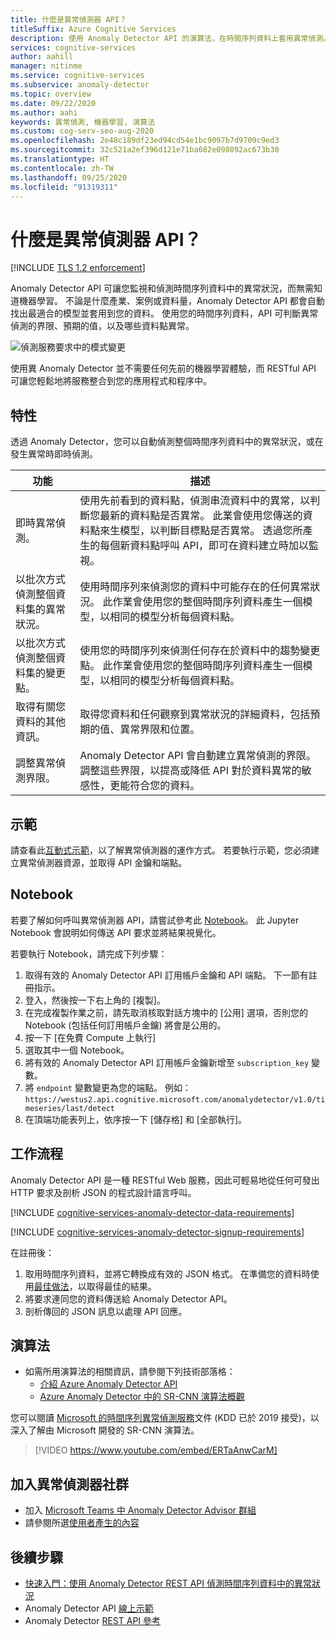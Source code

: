 ```yaml
---
title: 什麼是異常偵測器 API？
titleSuffix: Azure Cognitive Services
description: 使用 Anomaly Detector API 的演算法，在時間序列資料上套用異常偵測。
services: cognitive-services
author: aahill
manager: nitinme
ms.service: cognitive-services
ms.subservice: anomaly-detector
ms.topic: overview
ms.date: 09/22/2020
ms.author: aahi
keywords: 異常偵測, 機器學習, 演算法
ms.custom: cog-serv-seo-aug-2020
ms.openlocfilehash: 2e48c189df23ed94cd54e1bc9097b7d9709c9ed3
ms.sourcegitcommit: 32c521a2ef396d121e71ba682e098092ac673b30
ms.translationtype: HT
ms.contentlocale: zh-TW
ms.lasthandoff: 09/25/2020
ms.locfileid: "91319311"
---
```

# <a name="what-is-the-anomaly-detector-api"></a>什麼是異常偵測器 API？

[!INCLUDE [TLS 1.2 enforcement](../../../includes/cognitive-services-tls-announcement.md)]

Anomaly Detector API 可讓您監視和偵測時間序列資料中的異常狀況，而無需知道機器學習。 不論是什麼產業、案例或資料量，Anomaly Detector API 都會自動找出最適合的模型並套用到您的資料。 使用您的時間序列資料，API 可判斷異常偵測的界限、預期的值，以及哪些資料點異常。

![偵測服務要求中的模式變更](./media/anomaly_detection2.png)

使用異 Anomaly Detector 並不需要任何先前的機器學習體驗，而 RESTful API 可讓您輕鬆地將服務整合到您的應用程式和程序中。

## <a name="features"></a>特性

透過 Anomaly Detector，您可以自動偵測整個時間序列資料中的異常狀況，或在發生異常時即時偵測。

|功能  |描述  |
|---------|---------|
|即時異常偵測。 | 使用先前看到的資料點，偵測串流資料中的異常，以判斷您最新的資料點是否異常。 此業會使用您傳送的資料點來生模型，以判斷目標點是否異常。 透過您所產生的每個新資料點呼叫 API，即可在資料建立時加以監視。 |
|以批次方式偵測整個資料集的異常狀況。 | 使用時間序列來偵測您的資料中可能存在的任何異常狀況。 此作業會使用您的整個時間序列資料產生一個模型，以相同的模型分析每個資料點。         |
|以批次方式偵測整個資料集的變更點。 | 使用您的時間序列來偵測任何存在於資料中的趨勢變更點。 此作業會使用您的整個時間序列資料產生一個模型，以相同的模型分析每個資料點。    |
| 取得有關您資料的其他資訊。 | 取得您資料和任何觀察到異常狀況的詳細資料，包括預期的值、異常界限和位置。 |
| 調整異常偵測界限。 | Anomaly Detector API 會自動建立異常偵測的界限。 調整這些界限，以提高或降低 API 對於資料異常的敏感性，更能符合您的資料。 |

## <a name="demo"></a>示範

請查看此[互動式示範](https://aka.ms/adDemo)，以了解異常偵測器的運作方式。
若要執行示範，您必須建立異常偵測器資源，並取得 API 金鑰和端點。

## <a name="notebook"></a>Notebook

若要了解如何呼叫異常偵測器 API，請嘗試參考此 [Notebook](https://aka.ms/adNotebook)。 此 Jupyter Notebook 會說明如何傳送 API 要求並將結果視覺化。

若要執行 Notebook，請完成下列步驟：

1. 取得有效的 Anomaly Detector API 訂用帳戶金鑰和 API 端點。 下一節有註冊指示。
1. 登入，然後按一下右上角的 [複製]。
1. 在完成複製作業之前，請先取消核取對話方塊中的 [公用] 選項，否則您的 Notebook (包括任何訂用帳戶金鑰) 將會是公用的。
1. 按一下 [在免費 Compute 上執行]
1. 選取其中一個 Notebook。
1. 將有效的 Anomaly Detector API 訂用帳戶金鑰新增至 `subscription_key` 變數。
1. 將 `endpoint` 變數變更為您的端點。 例如： `https://westus2.api.cognitive.microsoft.com/anomalydetector/v1.0/timeseries/last/detect`
1. 在頂端功能表列上，依序按一下 [儲存格] 和 [全部執行]。

## <a name="workflow"></a>工作流程

Anomaly Detector API 是一種 RESTful Web 服務，因此可輕易地從任何可發出 HTTP 要求及剖析 JSON 的程式設計語言呼叫。

[!INCLUDE [cognitive-services-anomaly-detector-data-requirements](../../../includes/cognitive-services-anomaly-detector-data-requirements.md)]

[!INCLUDE [cognitive-services-anomaly-detector-signup-requirements](../../../includes/cognitive-services-anomaly-detector-signup-requirements.md)]

在註冊後：

1. 取用時間序列資料，並將它轉換成有效的 JSON 格式。 在準備您的資料時使用[最佳做法](concepts/anomaly-detection-best-practices.md)，以取得最佳的結果。
1. 將要求連同您的資料傳送給 Anomaly Detector API。
1. 剖析傳回的 JSON 訊息以處理 API 回應。

## <a name="algorithms"></a>演算法

* 如需所用演算法的相關資訊，請參閱下列技術部落格：
    * [介紹 Azure Anomaly Detector API](https://techcommunity.microsoft.com/t5/AI-Customer-Engineering-Team/Introducing-Azure-Anomaly-Detector-API/ba-p/490162)
    * [Azure Anomaly Detector 中的 SR-CNN 演算法概觀](https://techcommunity.microsoft.com/t5/AI-Customer-Engineering-Team/Overview-of-SR-CNN-algorithm-in-Azure-Anomaly-Detector/ba-p/982798)

您可以閱讀 [Microsoft 的時間序列異常偵測服務](https://arxiv.org/abs/1906.03821)文件 (KDD 已於 2019 接受)，以深入了解由 Microsoft 開發的 SR-CNN 演算法。


> [!VIDEO https://www.youtube.com/embed/ERTaAnwCarM]

## <a name="join-the-anomaly-detector-community"></a>加入異常偵測器社群

* 加入 [Microsoft Teams 中 Anomaly Detector Advisor 群組](https://aka.ms/AdAdvisorsJoin)
* 請參閱所選[使用者產生的內容](user-generated-content.md)

## <a name="next-steps"></a>後續步驟

* [快速入門：使用 Anomaly Detector REST API 偵測時間序列資料中的異常狀況](quickstarts/detect-data-anomalies-csharp.md)
* Anomaly Detector API [線上示範](https://notebooks.azure.com/AzureAnomalyDetection/projects/anomalydetector)
* Anomaly Detector [REST API 參考](https://aka.ms/anomaly-detector-rest-api-ref)
